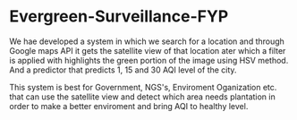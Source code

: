 # Evergreen-Surveillance-FYP

We hae developed a system in which we search for a location and through Google maps API it gets the satellite view of that location ater which a filter is applied with highlights the green portion of the image using HSV method. And a predictor that predicts 1, 15 and 30 AQI level of the city. 

This system is best for Government, NGS's, Enviroment Oganization etc. that can use the satellite view and detect which area needs plantation in order to make a better enviroment and bring AQI to healthy level.

